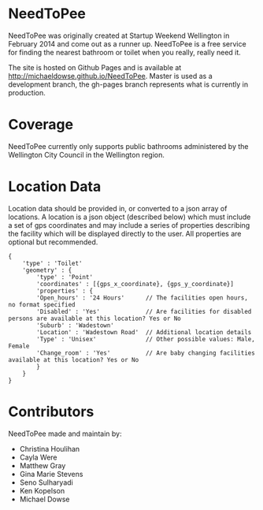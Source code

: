 # NeedToPee

NeedToPee was originally created at Startup Weekend Wellington in February 2014 and come out as a runner up.
NeedToPee is a free service for finding the nearest bathroom or toilet when you really, really need it.

The site is hosted on Github Pages and is available at http://michaeldowse.github.io/NeedToPee. Master is used as a development branch, the gh-pages branch represents what is currently in production.

# Coverage

NeedToPee currently only supports public bathrooms administered by the Wellington City Council in the Wellington region.

# Location Data

Location data should be provided in, or converted to a json array of locations. A location is a json object (described below) which must include a set of gps coordinates and may include a series of properties describing the facility which will be displayed directly to the user. All properties are optional but recommended.

    {
		'type' : 'Toilet'
		'geometry' : {
			'type' : 'Point'
			'coordinates' : [{gps_x_coordinate}, {gps_y_coordinate}]
			'properties' : {
			'Open_hours' : '24 Hours'      // The facilities open hours, no format specified
			'Disabled' : 'Yes'             // Are facilities for disabled persons are available at this location? Yes or No
			'Suburb' : 'Wadestown'
			'Location' : 'Wadestown Road'  // Additional location details
			'Type' : 'Unisex'              // Other possible values: Male, Female
			'Change_room' : 'Yes'          // Are baby changing facilities available at this location? Yes or No
			}
		}
    }

# Contributors

NeedToPee made and maintain by:

*   Christina Houlihan
*   Cayla Were
*   Matthew Gray
*   Gina Marie Stevens
*   Seno Sulharyadi
*   Ken Kopelson
*   Michael Dowse
